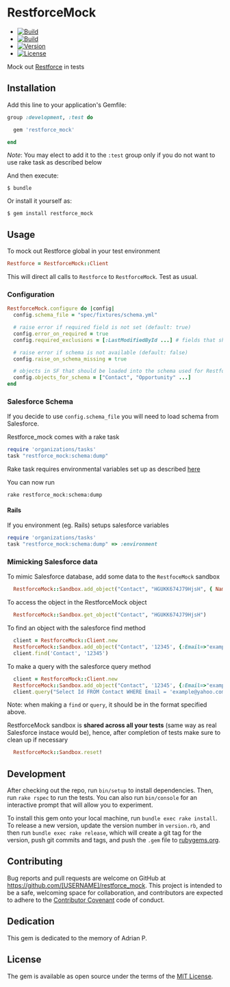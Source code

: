 # RestforceMock

  - [![Build](http://img.shields.io/travis-ci/ilyakatz/restforce_mock.svg?style=flat-square)](https://travis-ci.org/execonline-inc/restforce_mock)
  - [![Build](https://img.shields.io/codeclimate/github/kabisaict/flow.svg)](https://codeclimate.com/github/execonline-inc/restforce_mock)
  - [![Version](http://img.shields.io/gem/v/restforce_mock.svg?style=flat-square)](https://rubygems.org/gems/restforce_mock)
  - [![License](http://img.shields.io/badge/license-MIT-brightgreen.svg?style=flat-square)](http://opensource.org/licenses/MIT)

Mock out [Restforce](https://github.com/ejholmes/restforce) in tests

## Installation

Add this line to your application's Gemfile:

```ruby
group :development, :test do

  gem 'restforce_mock'

end
```

_Note_: You may elect to add it to the `:test` group only if you do not want to
use rake task as described below

And then execute:

    $ bundle

Or install it yourself as:

    $ gem install restforce_mock

## Usage

To mock out Restforce global in your test environment

```ruby
Restforce = RestforceMock::Client
```

This will direct all calls to `Restforce` to `RestforceMock`. Test as usual.

### Configuration

```ruby
RestforceMock.configure do |config|
  config.schema_file = "spec/fixtures/schema.yml"

  # raise error if required field is not set (default: true)
  config.error_on_required = true
  config.required_exclusions = [:LastModifiedById ...] # fields that should not be considered required

  # raise error if schema is not available (default: false)
  config.raise_on_schema_missing = true

  # objects in SF that should be loaded into the schema used for RestforceMock
  config.objects_for_schema = ["Contact", "Opportunity" ...]
end
```

### Salesforce Schema

If you decide to use `config.schema_file` you will need to load schema from Salesforce.

Restforce_mock comes with a rake task

```ruby
require 'organizations/tasks'
task "restforce_mock:schema:dump"
```

Rake task requires environmental variables set up as described [here](https://github.com/ejholmes/restforce#usernamepassword-authentication)

You can now run

`rake restforce_mock:schema:dump`

#### Rails

If you environment (eg. Rails) setups salesforce variables

```ruby
require 'organizations/tasks'
task "restforce_mock:schema:dump" => :environment
```

### Mimicking Salesforce data

To mimic Salesforce database, add some data to the `RestfoceMock` sandbox

```ruby
  RestforceMock::Sandbox.add_object("Contact", "HGUKK674J79HjsH", { Name__c: "John" })
```

To access the object in the RestforceMock object

```ruby
  RestforceMock::Sandbox.get_object("Contact", "HGUKK674J79HjsH")
```

To find an object with the salesforce find method

```ruby
  client = RestforceMock::Client.new
  RestforceMock::Sandbox.add_object("Contact", '12345', {:Email=>"example@yahoo.com"})
  client.find('Contact', '12345')
```

To make a query with the salesforce query method

```ruby
  client = RestforceMock::Client.new
  RestforceMock::Sandbox.add_object("Contact", '12345', {:Email=>"example@yahoo.com"})
  client.query("Select Id FROM Contact WHERE Email = 'example@yahoo.com'")
```

Note: when making a `find` or `query`, it should be in the format specified above.

RestforceMock sandbox is **shared across all your tests** (same way as real Salesforce instace would be), hence,
after completion of tests make sure to clean up if necessary

```ruby
  RestforceMock::Sandbox.reset!
```

## Development

After checking out the repo, run `bin/setup` to install dependencies. Then, run `rake rspec` to run the tests. You can also run `bin/console` for an interactive prompt that will allow you to experiment.

To install this gem onto your local machine, run `bundle exec rake install`. To release a new version, update the version number in `version.rb`, and then run `bundle exec rake release`, which will create a git tag for the version, push git commits and tags, and push the `.gem` file to [rubygems.org](https://rubygems.org).

## Contributing

Bug reports and pull requests are welcome on GitHub at https://github.com/[USERNAME]/restforce_mock. This project is intended to be a safe, welcoming space for collaboration, and contributors are expected to adhere to the [Contributor Covenant](contributor-covenant.org) code of conduct.

## Dedication

This gem is dedicated to the memory of Adrian P.

## License

The gem is available as open source under the terms of the [MIT License](http://opensource.org/licenses/MIT).

